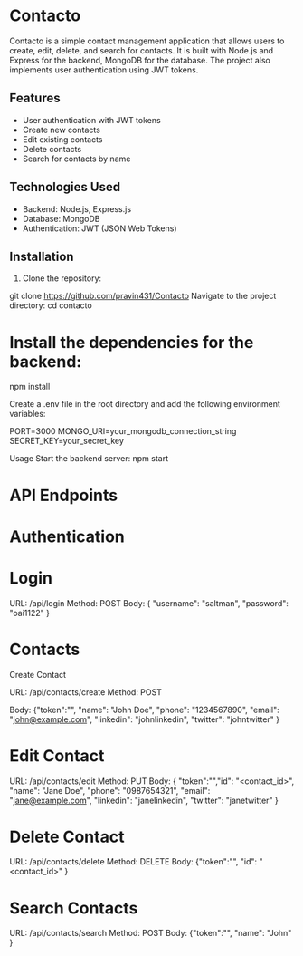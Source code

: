 # Contacto
Contacto is a simple contact management application that allows users to create, edit, delete, and search for contacts. It is built with Node.js and Express for the backend, MongoDB for the database. The project also implements user authentication using JWT tokens.

## Features

- User authentication with JWT tokens
- Create new contacts
- Edit existing contacts
- Delete contacts
- Search for contacts by name

## Technologies Used

- Backend: Node.js, Express.js
- Database: MongoDB
- Authentication: JWT (JSON Web Tokens)


## Installation

1. Clone the repository:

git clone https://github.com/pravin431/Contacto
Navigate to the project directory:
cd contacto

# Install the dependencies for the backend:

npm install

Create a .env file in the root directory and add the following environment variables:

PORT=3000
MONGO_URI=your_mongodb_connection_string
SECRET_KEY=your_secret_key

Usage
Start the backend server:
npm start

# API Endpoints
# Authentication
# Login
URL: /api/login
Method: POST
Body: { "username": "saltman", "password": "oai1122" }

# Contacts
Create Contact

URL: /api/contacts/create
Method: POST

Body: {"token":"<token>", "name": "John Doe", "phone": "1234567890", "email": "john@example.com", "linkedin": "johnlinkedin", "twitter": "johntwitter" }

# Edit Contact

URL: /api/contacts/edit
Method: PUT
Body: { "token":"<token>","id": "<contact_id>", "name": "Jane Doe", "phone": "0987654321", "email": "jane@example.com", "linkedin": "janelinkedin", "twitter": "janetwitter" }

# Delete Contact

URL: /api/contacts/delete
Method: DELETE
Body: {"token":"<token>", "id": "<contact_id>" }

# Search Contacts

URL: /api/contacts/search
Method: POST
Body: {"token":"<token>", "name": "John" }